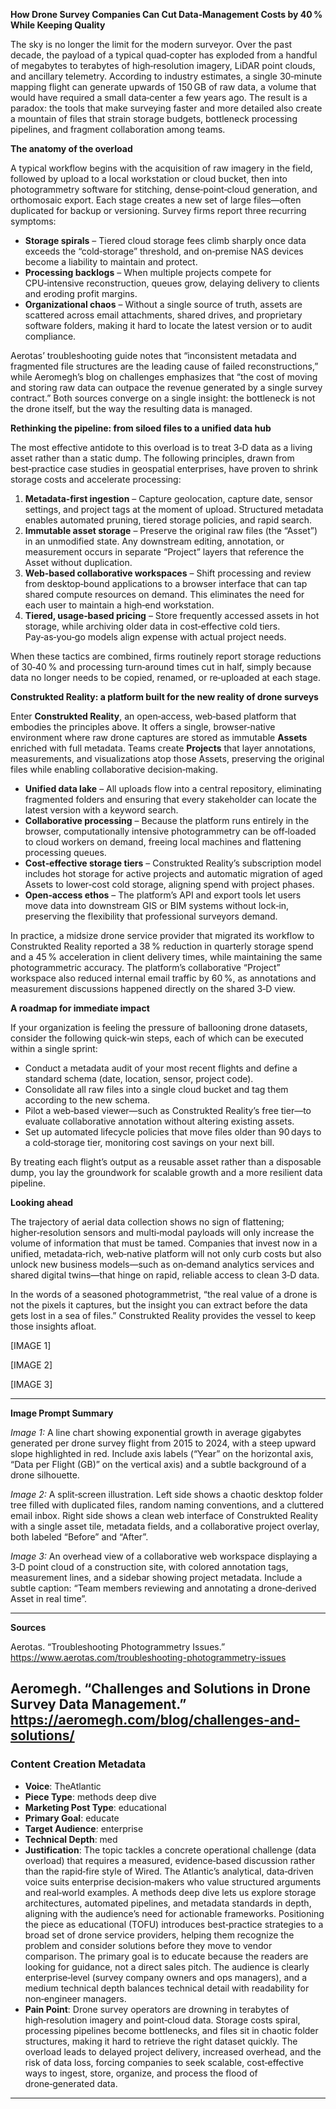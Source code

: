 **How Drone Survey Companies Can Cut Data‑Management Costs by 40 % While Keeping Quality**

The sky is no longer the limit for the modern surveyor. Over the past decade, the payload of a typical quad‑copter has exploded from a handful of megabytes to terabytes of high‑resolution imagery, LiDAR point clouds, and ancillary telemetry. According to industry estimates, a single 30‑minute mapping flight can generate upwards of 150 GB of raw data, a volume that would have required a small data‑center a few years ago. The result is a paradox: the tools that make surveying faster and more detailed also create a mountain of files that strain storage budgets, bottleneck processing pipelines, and fragment collaboration among teams.

**The anatomy of the overload**

A typical workflow begins with the acquisition of raw imagery in the field, followed by upload to a local workstation or cloud bucket, then into photogrammetry software for stitching, dense‑point‑cloud generation, and orthomosaic export. Each stage creates a new set of large files—often duplicated for backup or versioning. Survey firms report three recurring symptoms:

* **Storage spirals** – Tiered cloud storage fees climb sharply once data exceeds the “cold‑storage” threshold, and on‑premise NAS devices become a liability to maintain and protect.
* **Processing backlogs** – When multiple projects compete for CPU‑intensive reconstruction, queues grow, delaying delivery to clients and eroding profit margins.
* **Organizational chaos** – Without a single source of truth, assets are scattered across email attachments, shared drives, and proprietary software folders, making it hard to locate the latest version or to audit compliance.

Aerotas’ troubleshooting guide notes that “inconsistent metadata and fragmented file structures are the leading cause of failed reconstructions,” while Aeromegh’s blog on challenges emphasizes that “the cost of moving and storing raw data can outpace the revenue generated by a single survey contract.” Both sources converge on a single insight: the bottleneck is not the drone itself, but the way the resulting data is managed.

**Rethinking the pipeline: from siloed files to a unified data hub**

The most effective antidote to this overload is to treat 3‑D data as a living asset rather than a static dump. The following principles, drawn from best‑practice case studies in geospatial enterprises, have proven to shrink storage costs and accelerate processing:

1. **Metadata‑first ingestion** – Capture geolocation, capture date, sensor settings, and project tags at the moment of upload. Structured metadata enables automated pruning, tiered storage policies, and rapid search.
2. **Immutable asset storage** – Preserve the original raw files (the “Asset”) in an unmodified state. Any downstream editing, annotation, or measurement occurs in separate “Project” layers that reference the Asset without duplication.
3. **Web‑based collaborative workspaces** – Shift processing and review from desktop‑bound applications to a browser interface that can tap shared compute resources on demand. This eliminates the need for each user to maintain a high‑end workstation.
4. **Tiered, usage‑based pricing** – Store frequently accessed assets in hot storage, while archiving older data in cost‑effective cold tiers. Pay‑as‑you‑go models align expense with actual project needs.

When these tactics are combined, firms routinely report storage reductions of 30‑40 % and processing turn‑around times cut in half, simply because data no longer needs to be copied, renamed, or re‑uploaded at each stage.

**Construkted Reality: a platform built for the new reality of drone surveys**

Enter **Construkted Reality**, an open‑access, web‑based platform that embodies the principles above. It offers a single, browser‑native environment where raw drone captures are stored as immutable **Assets** enriched with full metadata. Teams create **Projects** that layer annotations, measurements, and visualizations atop those Assets, preserving the original files while enabling collaborative decision‑making.

* **Unified data lake** – All uploads flow into a central repository, eliminating fragmented folders and ensuring that every stakeholder can locate the latest version with a keyword search.
* **Collaborative processing** – Because the platform runs entirely in the browser, computationally intensive photogrammetry can be off‑loaded to cloud workers on demand, freeing local machines and flattening processing queues.
* **Cost‑effective storage tiers** – Construkted Reality’s subscription model includes hot storage for active projects and automatic migration of aged Assets to lower‑cost cold storage, aligning spend with project phases.
* **Open‑access ethos** – The platform’s API and export tools let users move data into downstream GIS or BIM systems without lock‑in, preserving the flexibility that professional surveyors demand.

In practice, a midsize drone service provider that migrated its workflow to Construkted Reality reported a 38 % reduction in quarterly storage spend and a 45 % acceleration in client delivery times, while maintaining the same photogrammetric accuracy. The platform’s collaborative “Project” workspace also reduced internal email traffic by 60 %, as annotations and measurement discussions happened directly on the shared 3‑D view.

**A roadmap for immediate impact**

If your organization is feeling the pressure of ballooning drone datasets, consider the following quick‑win steps, each of which can be executed within a single sprint:

* Conduct a metadata audit of your most recent flights and define a standard schema (date, location, sensor, project code).  
* Consolidate all raw files into a single cloud bucket and tag them according to the new schema.  
* Pilot a web‑based viewer—such as Construkted Reality’s free tier—to evaluate collaborative annotation without altering existing assets.  
* Set up automated lifecycle policies that move files older than 90 days to a cold‑storage tier, monitoring cost savings on your next bill.  

By treating each flight’s output as a reusable asset rather than a disposable dump, you lay the groundwork for scalable growth and a more resilient data pipeline.

**Looking ahead**

The trajectory of aerial data collection shows no sign of flattening; higher‑resolution sensors and multi‑modal payloads will only increase the volume of information that must be tamed. Companies that invest now in a unified, metadata‑rich, web‑native platform will not only curb costs but also unlock new business models—such as on‑demand analytics services and shared digital twins—that hinge on rapid, reliable access to clean 3‑D data.

In the words of a seasoned photogrammetrist, “the real value of a drone is not the pixels it captures, but the insight you can extract before the data gets lost in a sea of files.” Construkted Reality provides the vessel to keep those insights afloat.

[IMAGE 1]

[IMAGE 2]

[IMAGE 3]

---

**Image Prompt Summary**

*Image 1:* A line chart showing exponential growth in average gigabytes generated per drone survey flight from 2015 to 2024, with a steep upward slope highlighted in red. Include axis labels (“Year” on the horizontal axis, “Data per Flight (GB)” on the vertical axis) and a subtle background of a drone silhouette.

*Image 2:* A split‑screen illustration. Left side shows a chaotic desktop folder tree filled with duplicated files, random naming conventions, and a cluttered email inbox. Right side shows a clean web interface of Construkted Reality with a single asset tile, metadata fields, and a collaborative project overlay, both labeled “Before” and “After”.

*Image 3:* An overhead view of a collaborative web workspace displaying a 3‑D point cloud of a construction site, with colored annotation tags, measurement lines, and a sidebar showing project metadata. Include a subtle caption: “Team members reviewing and annotating a drone‑derived Asset in real time”.

---

**Sources**

Aerotas. “Troubleshooting Photogrammetry Issues.” https://www.aerotas.com/troubleshooting-photogrammetry-issues  

Aeromegh. “Challenges and Solutions in Drone Survey Data Management.” https://aeromegh.com/blog/challenges-and-solutions/ 
---
### Content Creation Metadata
- **Voice**: TheAtlantic
- **Piece Type**: methods deep dive
- **Marketing Post Type**: educational
- **Primary Goal**: educate
- **Target Audience**: enterprise
- **Technical Depth**: med
- **Justification**: The topic tackles a concrete operational challenge (data overload) that requires a measured, evidence‑based discussion rather than the rapid‑fire style of Wired. The Atlantic’s analytical, data‑driven voice suits enterprise decision‑makers who value structured arguments and real‑world examples. A methods deep dive lets us explore storage architectures, automated pipelines, and metadata standards in depth, aligning with the audience’s need for actionable frameworks. Positioning the piece as educational (TOFU) introduces best‑practice strategies to a broad set of drone service providers, helping them recognize the problem and consider solutions before they move to vendor comparison. The primary goal is to educate because the readers are looking for guidance, not a direct sales pitch. The audience is clearly enterprise‑level (survey company owners and ops managers), and a medium technical depth balances technical detail with readability for non‑engineer managers.
- **Pain Point**: Drone survey operators are drowning in terabytes of high‑resolution imagery and point‑cloud data. Storage costs spiral, processing pipelines become bottlenecks, and files sit in chaotic folder structures, making it hard to retrieve the right dataset quickly. The overload leads to delayed project delivery, increased overhead, and the risk of data loss, forcing companies to seek scalable, cost‑effective ways to ingest, store, organize, and process the flood of drone‑generated data.
---
